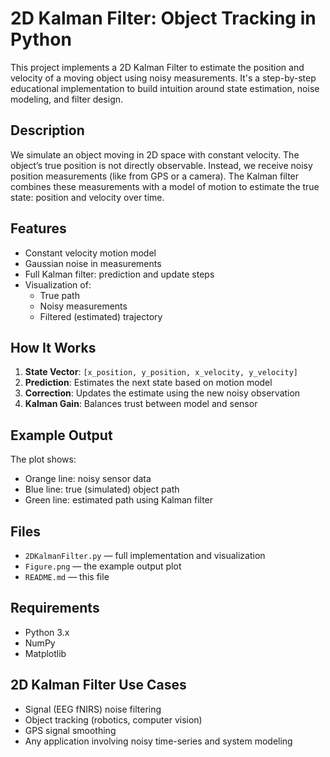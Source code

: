 # 2D Kalman Filter: Object Tracking in Python
This project implements a 2D Kalman Filter to estimate the position and velocity of a moving object using noisy measurements. It's a step-by-step educational implementation to build intuition around state estimation, noise modeling, and filter design.

## Description
We simulate an object moving in 2D space with constant velocity. The object’s true position is not directly observable. Instead, we receive noisy position measurements (like from GPS or a camera). The Kalman filter combines these measurements with a model of motion to estimate the true state: position and velocity over time.


## Features
- Constant velocity motion model
- Gaussian noise in measurements
- Full Kalman filter: prediction and update steps
- Visualization of:
  - True path
  - Noisy measurements
  - Filtered (estimated) trajectory

## How It Works
1. **State Vector**: `[x_position, y_position, x_velocity, y_velocity]`
2. **Prediction**: Estimates the next state based on motion model
3. **Correction**: Updates the estimate using the new noisy observation
4. **Kalman Gain**: Balances trust between model and sensor

## Example Output
The plot shows:
- Orange line: noisy sensor data
- Blue line: true (simulated) object path
- Green line: estimated path using Kalman filter

## Files

- `2DKalmanFilter.py` — full implementation and visualization
- `Figure.png` — the example output plot
- `README.md` — this file

## Requirements

- Python 3.x
- NumPy
- Matplotlib


## 2D Kalman Filter Use Cases
- Signal (EEG fNIRS) noise filtering
- Object tracking (robotics, computer vision)
- GPS signal smoothing
- Any application involving noisy time-series and system modeling
